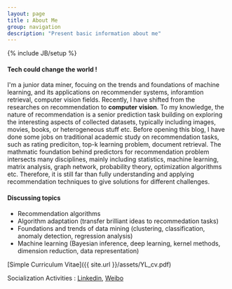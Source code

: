 ```yaml
---
layout: page
title : About Me
group: navigation
description: "Present basic information about me"
---
```

{% include JB/setup %}

#### Tech could change the world !

I'm a junior data miner, focuing on the trends and foundations of machine learning, and its applications on recommender systems, inforamtion retrieval, computer vision fields. Recently, I have shifted from the researches on recommendation to **computer vision**. To my knowledge, the nature of recommendation is a senior prediction task building on exploring the interesting aspects of collected datasets, typically including images, movies, books, or heterogeneous stuff etc. Before opening this blog, I have done some jobs on traditional academic study on recommendation tasks, such as rating prediciton, top-k learning problem, document retrieval. The mathmatic foundation behind predictors for recommendation problem intersects many disciplines, mainly including statistics, machine learning, matrix analysis, graph network, probability theory, optimization algorithms etc. Therefore, it is still far than fully understanding and applying recommendation techniques to give solutions for different challenges.

#### Discussing topics 

- Recommendation algorithms
- Algorithm adaptation (transfer brilliant ideas to recommedation tasks)
- Foundations and trends of data mining (clustering, classification, anomaly detection, regression analysis)
- Machine learning (Bayesian inference, deep learning, kernel methods, dimension reduction, data representation)

[Simple Curriculum Vitae]({{ site.url }}/assets/YL_cv.pdf)

Socialization Activities : [Linkedin](http://www.linkedin.com/pub/lu-yu/17/837/b10), [Weibo](http://weibo.com/1761583707/profile?rightmod=1&wvr=5&mod=personinfo)
